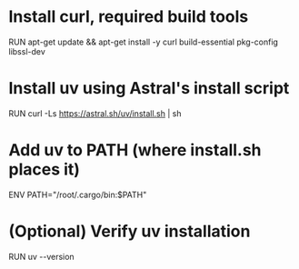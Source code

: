 # Install curl, required build tools
RUN apt-get update && apt-get install -y curl build-essential pkg-config libssl-dev

# Install uv using Astral's install script
RUN curl -Ls https://astral.sh/uv/install.sh | sh

# Add uv to PATH (where install.sh places it)
ENV PATH="/root/.cargo/bin:$PATH"

# (Optional) Verify uv installation
RUN uv --version
